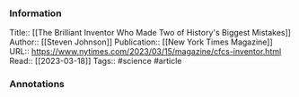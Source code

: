 
### Information
Title:: [[The Brilliant Inventor Who Made Two of History's Biggest Mistakes]]
Author:: [[Steven Johnson]]
Publication:: [[New York Times Magazine]]
URL:: https://www.nytimes.com/2023/03/15/magazine/cfcs-inventor.html
Read:: [[2023-03-18]]
Tags:: #science 
#article

### Annotations
